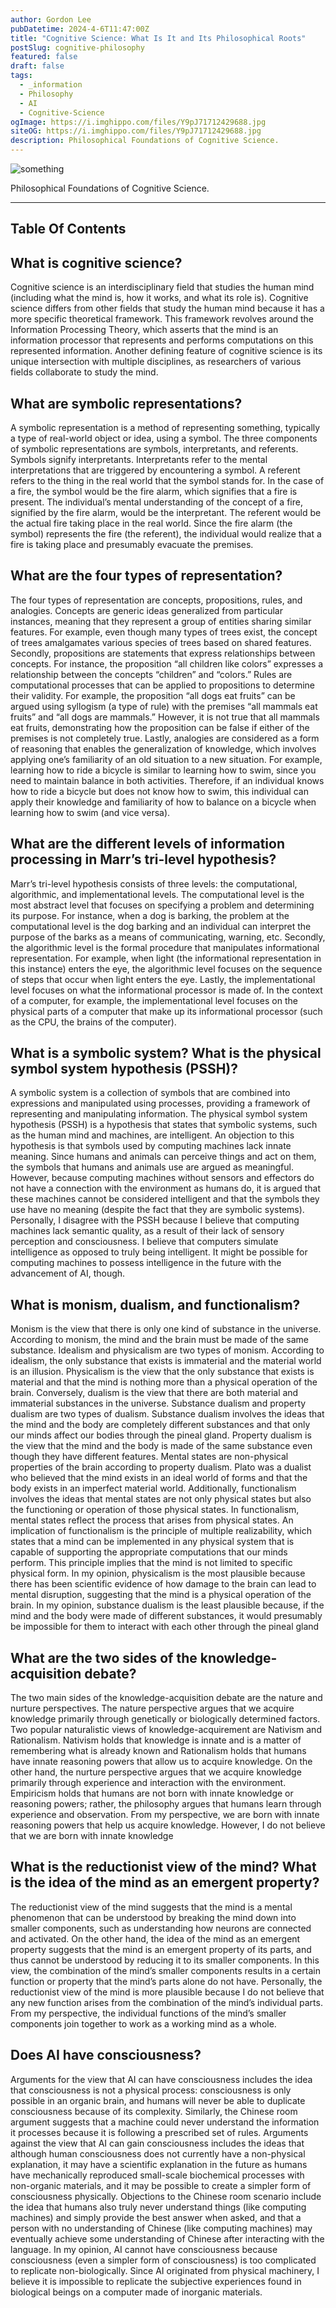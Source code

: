 ```yaml
---
author: Gordon Lee
pubDatetime: 2024-4-6T11:47:00Z
title: "Cognitive Science: What Is It and Its Philosophical Roots"
postSlug: cognitive-philosophy
featured: false
draft: false
tags:
  - _information
  - Philosophy
  - AI
  - Cognitive-Science
ogImage: https://i.imghippo.com/files/Y9pJ71712429688.jpg
siteOG: https://i.imghippo.com/files/Y9pJ71712429688.jpg
description: Philosophical Foundations of Cognitive Science.
---
```


<img src="https://i.imghippo.com/files/Y9pJ71712429688.jpg" alt="something">

Philosophical Foundations of Cognitive Science.

---

## Table Of Contents

## What is cognitive science?

Cognitive science is an interdisciplinary field that studies the human mind (including what the
mind is, how it works, and what its role is). Cognitive science differs from other fields that study the human mind because it has a more specific theoretical framework. This framework
revolves around the Information Processing Theory, which asserts that the mind is an information processor that represents and performs computations on this represented information. Another defining feature of cognitive science is its unique intersection with multiple disciplines, as researchers of various fields collaborate to study the mind.

## What are symbolic representations?

A symbolic representation is a method of representing something, typically a type of real-world
object or idea, using a symbol. The three components of symbolic representations are symbols,
interpretants, and referents. Symbols signify interpretants. Interpretants refer to the mental interpretations that are triggered by encountering a symbol. A referent refers to the thing in the real world that the symbol stands for. In the case of a fire, the symbol would be the fire alarm, which signifies that a fire is present. The individual’s mental understanding of the concept of a fire, signified by the fire alarm, would be the interpretant. The referent would be the actual fire taking place in the real world. Since the fire alarm (the symbol) represents the fire (the referent), the individual would realize that a fire is taking place and presumably evacuate the premises.

## What are the four types of representation?

The four types of representation are concepts, propositions, rules, and analogies. Concepts are
generic ideas generalized from particular instances, meaning that they represent a group of
entities sharing similar features. For example, even though many types of trees exist, the concept of trees amalgamates various species of trees based on shared features. Secondly, propositions are statements that express relationships between concepts. For instance, the proposition “all children like colors” expresses a relationship between the concepts “children” and “colors.” Rules are computational processes that can be applied to propositions to determine their validity. For example, the proposition “all dogs eat fruits” can be argued using syllogism (a type of rule) with the premises “all mammals eat fruits” and “all dogs are mammals.” However, it is not true that all mammals eat fruits, demonstrating how the proposition can be false if either of the premises is not completely true. Lastly, analogies are considered as a form of reasoning that enables the generalization of knowledge, which involves applying one’s familiarity of an old situation to a new situation. For example, learning how to ride a bicycle is similar to learning how to swim, since you need to maintain balance in both activities. Therefore, if an individual knows how to ride a bicycle but does not know how to swim, this individual can apply their knowledge and familiarity of how to balance on a bicycle when learning how to swim (and vice versa).

## What are the different levels of information processing in Marr’s tri-level hypothesis?

Marr’s tri-level hypothesis consists of three levels: the computational, algorithmic, and
implementational levels. The computational level is the most abstract level that focuses on
specifying a problem and determining its purpose. For instance, when a dog is barking, the
problem at the computational level is the dog barking and an individual can interpret the
purpose of the barks as a means of communicating, warning, etc. Secondly, the algorithmic
level is the formal procedure that manipulates informational representation. For example, when
light (the informational representation in this instance) enters the eye, the algorithmic level focuses on the sequence of steps that occur when light enters the eye. Lastly, the implementational level focuses on what the informational processor is made of. In the context of a computer, for example, the implementational level focuses on the physical parts of a computer that make up its informational processor (such as the CPU, the brains of the computer).

## What is a symbolic system? What is the physical symbol system hypothesis (PSSH)?

A symbolic system is a collection of symbols that are combined into expressions and
manipulated using processes, providing a framework of representing and manipulating
information. The physical symbol system hypothesis (PSSH) is a hypothesis that states that
symbolic systems, such as the human mind and machines, are intelligent. An objection to this
hypothesis is that symbols used by computing machines lack innate meaning. Since humans and animals can perceive things and act on them, the symbols that humans and animals use are argued as meaningful. However, because computing machines without sensors and effectors do not have a connection with the environment as humans do, it is argued that these machines cannot be considered intelligent and that the symbols they use have no meaning (despite the fact that they are symbolic systems). Personally, I disagree with the PSSH because I believe that computing machines lack semantic quality, as a result of their lack of sensory perception and consciousness. I believe that computers simulate intelligence as opposed to truly being intelligent. It might be possible for computing machines to possess intelligence in the future with the advancement of AI, though.

## What is monism, dualism, and functionalism?

Monism is the view that there is only one kind of substance in the universe. According to
monism, the mind and the brain must be made of the same substance. Idealism and
physicalism are two types of monism. According to idealism, the only substance that exists is
immaterial and the material world is an illusion. Physicalism is the view that the only substance
that exists is material and that the mind is nothing more than a physical operation of the brain.
Conversely, dualism is the view that there are both material and immaterial substances in the
universe. Substance dualism and property dualism are two types of dualism. Substance dualism
involves the ideas that the mind and the body are completely different substances and that only
our minds affect our bodies through the pineal gland. Property dualism is the view that the mind
and the body is made of the same substance even though they have different features. Mental
states are non-physical properties of the brain according to property dualism. Plato was a
dualist who believed that the mind exists in an ideal world of forms and that the body exists in
an imperfect material world. Additionally, functionalism involves the ideas that mental states are
not only physical states but also the functioning or operation of those physical states. In
functionalism, mental states reflect the process that arises from physical states. An implication
of functionalism is the principle of multiple realizability, which states that a mind can be
implemented in any physical system that is capable of supporting the appropriate computations
that our minds perform. This principle implies that the mind is not limited to specific physical
form. In my opinion, physicalism is the most plausible because there has been scientific
evidence of how damage to the brain can lead to mental disruption, suggesting that the mind is
a physical operation of the brain. In my opinion, substance dualism is the least plausible
because, if the mind and the body were made of different substances, it would presumably be
impossible for them to interact with each other through the pineal gland

## What are the two sides of the knowledge-acquisition debate?

The two main sides of the knowledge-acquisition debate are the nature and nurture
perspectives. The nature perspective argues that we acquire knowledge primarily through
genetically or biologically determined factors. Two popular naturalistic views of
knowledge-acquirement are Nativism and Rationalism. Nativism holds that knowledge is innate
and is a matter of remembering what is already known and Rationalism holds that humans have
innate reasoning powers that allow us to acquire knowledge. On the other hand, the nurture
perspective argues that we acquire knowledge primarily through experience and interaction with
the environment. Empiricism holds that humans are not born with innate knowledge or
reasoning powers; rather, the philosophy argues that humans learn through experience and
observation. From my perspective, we are born with innate reasoning powers that help us
acquire knowledge. However, I do not believe that we are born with innate knowledge

## What is the reductionist view of the mind? What is the idea of the mind as an emergent property?

The reductionist view of the mind suggests that the mind is a mental phenomenon that can be
understood by breaking the mind down into smaller components, such as understanding how
neurons are connected and activated. On the other hand, the idea of the mind as an emergent
property suggests that the mind is an emergent property of its parts, and thus cannot be
understood by reducing it to its smaller components. In this view, the combination of the mind’s
smaller components results in a certain function or property that the mind’s parts alone do not have. Personally, the reductionist view of the mind is more plausible because I do not believe that any new function arises from the combination of the mind’s individual parts. From my perspective, the individual functions of the mind’s smaller components join together to work as a working mind as a whole.

## Does AI have consciousness?

Arguments for the view that AI can have consciousness includes the idea that consciousness is not a physical process: consciousness is only possible in an organic brain, and humans will never be able to duplicate consciousness because of its complexity. Similarly, the Chinese room argument suggests that a machine could never understand the information it processes because it is following a prescribed set of rules. Arguments against the view that AI can gain
consciousness includes the ideas that although human consciousness does not currently have a non-physical explanation, it may have a scientific explanation in the future as humans have mechanically reproduced small-scale biochemical processes with non-organic materials, and it may be possible to create a simpler form of consciousness physically. Objections to the
Chinese room scenario include the idea that humans also truly never understand things (like
computing machines) and simply provide the best answer when asked, and that a person with
no understanding of Chinese (like computing machines) may eventually achieve some
understanding of Chinese after interacting with the language. In my opinion, AI cannot have
consciousness because consciousness (even a simpler form of consciousness) is too
complicated to replicate non-biologically. Since AI originated from physical machinery, I believe
it is impossible to replicate the subjective experiences found in biological beings on a computer made of inorganic materials.
